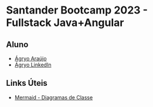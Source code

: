 # Santander Bootcamp 2023 - Fullstack Java+Angular

## Aluno
- [Ágryo Araújo](https://www.dio.me/users/agryo)
- [Ágryo LinkedIn](https://www.linkedin.com/in/agryo/)

## Links Úteis
- [Mermaid - Diagramas de Classe](https://mermaid.js.org/)